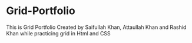 # Grid-Portfolio
This is Grid Portfolio Created by Saifullah Khan, Attaullah Khan and Rashid Khan while practicing grid in Html and CSS 

